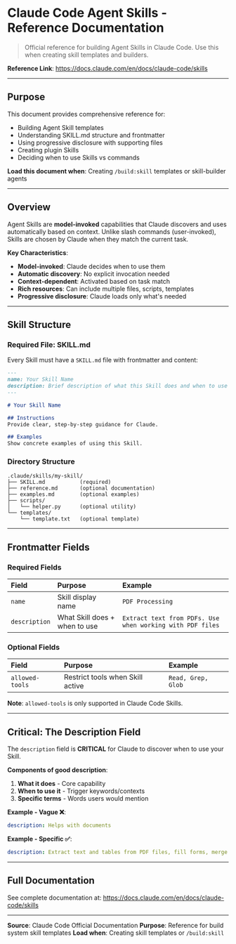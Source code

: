 # Claude Code Agent Skills - Reference Documentation

> Official reference for building Agent Skills in Claude Code. Use this when creating skill templates and builders.

**Reference Link**: https://docs.claude.com/en/docs/claude-code/skills

---

## Purpose

This document provides comprehensive reference for:
- Building Agent Skill templates
- Understanding SKILL.md structure and frontmatter
- Using progressive disclosure with supporting files
- Creating plugin Skills
- Deciding when to use Skills vs commands

**Load this document when**: Creating `/build:skill` templates or skill-builder agents

---

## Overview

Agent Skills are **model-invoked** capabilities that Claude discovers and uses automatically based on context. Unlike slash commands (user-invoked), Skills are chosen by Claude when they match the current task.

**Key Characteristics**:
- **Model-invoked**: Claude decides when to use them
- **Automatic discovery**: No explicit invocation needed
- **Context-dependent**: Activated based on task match
- **Rich resources**: Can include multiple files, scripts, templates
- **Progressive disclosure**: Claude loads only what's needed

---

## Skill Structure

### Required File: SKILL.md

Every Skill must have a `SKILL.md` file with frontmatter and content:

```markdown
---
name: Your Skill Name
description: Brief description of what this Skill does and when to use it
---

# Your Skill Name

## Instructions
Provide clear, step-by-step guidance for Claude.

## Examples
Show concrete examples of using this Skill.
```

### Directory Structure

```
.claude/skills/my-skill/
├── SKILL.md           (required)
├── reference.md       (optional documentation)
├── examples.md        (optional examples)
├── scripts/
│   └── helper.py      (optional utility)
└── templates/
    └── template.txt   (optional template)
```

---

## Frontmatter Fields

### Required Fields

| Field | Purpose | Example |
|:------|:--------|:--------|
| `name` | Skill display name | `PDF Processing` |
| `description` | What Skill does + when to use | `Extract text from PDFs. Use when working with PDF files` |

### Optional Fields

| Field | Purpose | Example |
|:------|:--------|:--------|
| `allowed-tools` | Restrict tools when Skill active | `Read, Grep, Glob` |

**Note**: `allowed-tools` is only supported in Claude Code Skills.

---

## Critical: The Description Field

The `description` field is **CRITICAL** for Claude to discover when to use your Skill.

**Components of good description**:
1. **What it does** - Core capability
2. **When to use it** - Trigger keywords/contexts
3. **Specific terms** - Words users would mention

**Example - Vague ❌**:
```yaml
description: Helps with documents
```

**Example - Specific ✅**:
```yaml
description: Extract text and tables from PDF files, fill forms, merge documents. Use when working with PDF files or when the user mentions PDFs, forms, or document extraction.
```

---

## Full Documentation

See complete documentation at: https://docs.claude.com/en/docs/claude-code/skills

---

**Source**: Claude Code Official Documentation
**Purpose**: Reference for build system skill templates
**Load when**: Creating skill templates or `/build:skill`
